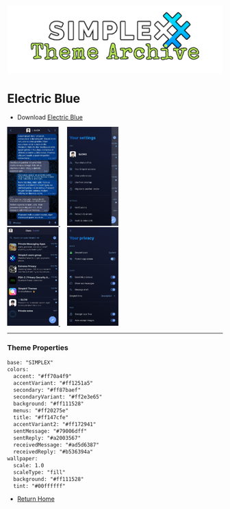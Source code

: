 ![SxC Theme Archive Banner](../resources/SxC_themeBanner.png)

# Electric Blue

* Download [Electric Blue](../themes/SxC_electricBlue.theme)

<a href="../screenshots/SxC_ElectricBlue01.jpg" target="_blank">
	<img src="../screenshots/SxC_ElectricBlue01.jpg" width="120">
</a>&nbsp;&nbsp;&nbsp;
<a href="../screenshots/SxC_ElectricBlue02.jpg" target="_blank">
	<img src="../screenshots/SxC_ElectricBlue02.jpg" width="120">
</a>
<br>
<a href="../screenshots/SxC_ElectricBlue03.jpg" target="_blank">
	<img src="../screenshots/SxC_ElectricBlue03.jpg" width="120">
</a>&nbsp;&nbsp;&nbsp;
<a href="../screenshots/SxC_ElectricBlue04.jpg" target="_blank">
	<img src="../screenshots/SxC_ElectricBlue04.jpg" width="120">
</a>

----
### Theme Properties
```
base: "SIMPLEX"
colors:
  accent: "#ff70a4f9"
  accentVariant: "#ff1251a5"
  secondary: "#ff87baef"
  secondaryVariant: "#ff2e3e65"
  background: "#ff111528"
  menus: "#ff20275e"
  title: "#ff147cfe"
  accentVariant2: "#ff172941"
  sentMessage: "#79006dff"
  sentReply: "#a2003567"
  receivedMessage: "#ad5d6387"
  receivedReply: "#b536394a"
wallpaper:
  scale: 1.0
  scaleType: "fill"
  background: "#ff111528"
  tint: "#00ffffff"
```

* [Return Home](../)
